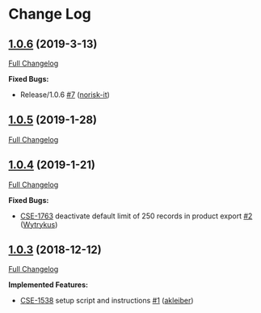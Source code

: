 # Change Log

## [1.0.6](https://github.com/8select/oxid-plugin-sob/tree/1.0.6) (2019-3-13)

[Full Changelog](https://github.com/8select/oxid-plugin-sob/compare/1.0.5...1.0.6)

**Fixed Bugs:**

- Release/1.0.6 [\#7](https://github.com/8select/oxid-plugin-sob/pull/7) ([norisk-it](https://github.com/norisk-it))

## [1.0.5](https://github.com/8select/oxid-plugin-sob/tree/1.0.5) (2019-1-28)

[Full Changelog](https://github.com/8select/oxid-plugin-sob/compare/1.0.4...1.0.5)

## [1.0.4](https://github.com/8select/oxid-plugin-sob/tree/1.0.4) (2019-1-21)

[Full Changelog](https://github.com/8select/oxid-plugin-sob/compare/1.0.3...1.0.4)

**Fixed Bugs:**

- [CSE-1763](https://8select.atlassian.net/browse/CSE-1763) deactivate default limit of 250 records in product export [\#2](https://github.com/8select/oxid-plugin-sob/pull/2) ([Wytrykus](https://github.com/Wytrykus))

## [1.0.3](https://github.com/8select/oxid-plugin-sob/tree/1.0.3) (2018-12-12)

[Full Changelog](https://github.com/8select/oxid-plugin-sob/compare/9aa5c6b...1.0.3)

**Implemented Features:**

- [CSE-1538](https://8select.atlassian.net/browse/CSE-1538) setup script and instructions [\#1](https://github.com/8select/oxid-plugin-sob/pull/1) ([akleiber](https://github.com/akleiber))

